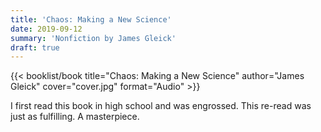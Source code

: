 ```yaml
---
title: 'Chaos: Making a New Science'
date: 2019-09-12
summary: 'Nonfiction by James Gleick'
draft: true
---
```


{{< booklist/book
title="Chaos: Making a New Science"
author="James Gleick"
cover="cover.jpg"
format="Audio" >}}

I first read this book in high school and was engrossed. This re-read was just as fulfilling. A masterpiece. 